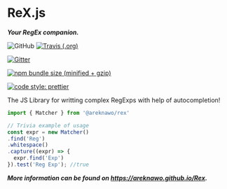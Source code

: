 # ReX.js
***Your RegEx companion.***

![GitHub](https://img.shields.io/npm/l/@areknawo/rex.svg?style=for-the-badge)
[![Travis (.org)](https://img.shields.io/travis/areknawo/Rex.svg?style=for-the-badge)](https://travis-ci.com/areknawo/Rex)

[![Gitter](https://img.shields.io/gitter/room/:user/:repo.svg?style=for-the-badge)](https://gitter.im/ReX-js/Lobby?utm_source=share-link&utm_medium=link&utm_campaign=share-link)


[![npm bundle size (minified + gzip)](https://img.shields.io/bundlephobia/minzip/@areknawo/rex.svg?style=for-the-badge)](https://bundlephobia.com/result?p=@areknawo/rex)

[![code style: prettier](https://img.shields.io/badge/code_style-prettier-ff69b4.svg?style=for-the-badge)](https://github.com/prettier/prettier)



The JS Library for writting complex RegExps with help of autocompletion!


```javascript
import { Matcher } from '@areknawo/rex'

// Trivia example of usage
const expr = new Matcher()
.find('Reg')
.whitespace()
.capture((expr) => {
  expr.find('Exp')
}).test('Reg Exp'); //true
```
***More information can be found on https://areknawo.github.io/Rex.***